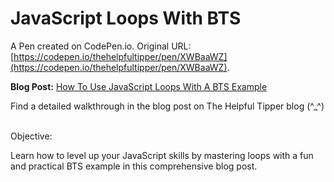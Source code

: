 # JavaScript Loops With BTS

A Pen created on CodePen.io. Original URL: [https://codepen.io/thehelpfultipper/pen/XWBaaWZ](https://codepen.io/thehelpfultipper/pen/XWBaaWZ).

**Blog Post:** [How To Use JavaScript Loops With A BTS Example](https://thehelpfultipper.com/how-to-use-javascript-loops-with-a-bts-example/)

Find a detailed walkthrough in the blog post on The Helpful Tipper blog (^_^)
<br /><br />

Objective:

Learn how to level up your JavaScript skills by mastering loops with a fun and practical BTS example in this comprehensive blog post.
